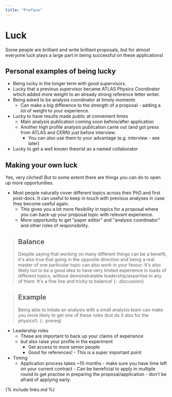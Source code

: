```yaml
---
title: "Preface"
---
```


# Luck

Some people are brilliant and write brilliant proposals, but for almost everyone luck plays a large part in being successful on these applications!

## Personal examples of being lucky
- Being lucky in the longer term with good supervisors.
- Lucky that a previous supervisor became ATLAS Physics Coordinator which added more weight to an already strong reference letter writer.
- Being asked to be analysis coordinator at timely moments
	- Can make a big difference to the strength of a proposal - adding a lot of weight to your experience.
- Lucky to have results made public at convenient times
	- Main analysis publication coming soon before/after application
	- Another high profile analysis publication came out (and got press from ATLAS and CERN) just before interview.
		- You can also use them to your advantage (e.g. interview - see later)
- Lucky to get a well known theorist as a named collaborator

## Making your own luck

Yes, very cliched! But to some extent there are things you can do to open up more opportunities.

- Most people naturally cover different topics across their PhD and first post-docs. It can useful to keep in touch with previous analyses in case they become useful again.
	- This gives you a lot more flexibility in topics for a proposal where you can back-up your proposal topic with relevant experience.
	- More opportunity to get "paper editor" and "analysis coordinator" and other roles of responsibility.


> ## Balance
> Despite saying that working on many different things can be a benefit, it's also true that going in the opposite direction and being a real master of one particular topic can also work in your favour. It's also likely not to be a good idea to have very limited experience in loads of different topics, without demonstratable leadership/expertise in any of them. It's a fine line and tricky to balance! 
{: .discussion}

> ## Example
> Being able to intiate an analysis with a small analysis team can make you more likely to get one of these roles (but do it also for the physics!).
{: .prereq}



- Leadership roles
	- These are important to back up your claims of experience 
	- but also raise your profile in the experiment 
		- Get access to more senior people 
		- Good for references! - This is a super important point 
- Timing
	- Application process takes ~10 months - make sure you have time left on your current contract
	        - Can be beneficial to apply in multiple round to get practise in preparing the proposal/application - don't be afraid of applying early.



{% include links.md %}

